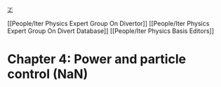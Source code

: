 [🇿](zotero://select/groups/5630717/items/NNJE8TAN)

[[People/Iter Physics Expert Group On Divertor]] [[People/Iter Physics Expert Group On Divert Database]] [[People/Iter Physics Basis Editors]] 
# Chapter 4: Power and particle control (NaN)


